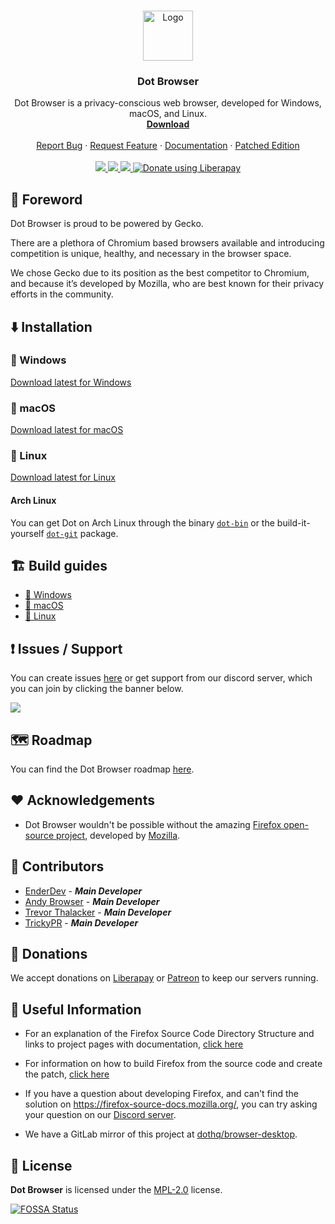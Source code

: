 <br />
<p align="center">
  <a href="https://github.com/dothq/browser-desktop">
    <img src="https://raw.githubusercontent.com/dothq/browser-desktop/nightly/src/browser/branding/dot/default256.png" alt="Logo" width="80" height="80">
  </a>

  <h3 align="center">Dot Browser</h3>

  <p align="center">
    Dot Browser is a privacy-conscious web browser, developed for Windows, macOS, and Linux.
    <br />
    <a href="https://github.com/dothq/browser-desktop/releases"><strong>Download</strong></a>
    <br />
    <br />
    <a href="https://github.com/dothq/browser/issues/new?assignees=&labels=%F0%9F%90%9C+bug&template=bug_report.md&title=">Report Bug</a>
    ·
    <a href="https://github.com/dothq/browser/discussions/new?category_id=32000754">Request Feature</a>
    ·
    <a href="https://docs.dothq.co">Documentation</a>
      ·
    <a href="https://github.com/dothq/browser-desktop-patched">Patched Edition</a>
    <br />
    <br />
    <a href="https://github.com/dothq/browser-desktop/actions?query=workflow%3ABuild">
      <img src="https://github.com/dothq/browser-desktop/workflows/Build/badge.svg"></img>
    </a>
    <a href="https://app.fossa.com/projects/git%2Bgithub.com%2Fdothq%2Fbrowser-desktop">
      <img src="https://app.fossa.com/api/projects/git%2Bgithub.com%2Fdothq%2Fbrowser-desktop.svg?type=shield"></img>
    </a>
    <a href="https://what-version-is-dot-on.vercel.app/">
      <img src="https://what-version-is-dot-on.vercel.app/badge?3"></img>
    </a>
    <a href="https://liberapay.com/dothq/donate">
      <img alt="Donate using Liberapay" src="https://img.shields.io/liberapay/receives/dothq.svg?logo=liberapay">
    </a>
  </p>
</p>

## 🚀 Foreword

Dot Browser is proud to be powered by Gecko.

There are a plethora of Chromium based browsers available and introducing competition is unique, healthy, and necessary in the browser space.

We chose Gecko due to its position as the best competitor to Chromium, and because it’s developed by Mozilla, who are best known for their privacy efforts in the community.

## ⬇️ Installation

### 🏁 Windows

[Download latest for Windows](https://download.dothq.co/dot/releases/windows/x86/installer)

### 🍎 macOS

[Download latest for macOS](https://download.dothq.co/dot/releases/macos/x86/installer)

### 🐧 Linux

[Download latest for Linux](https://download.dothq.co/dot/releases/linux/x86/raw)

#### Arch Linux

You can get Dot on Arch Linux through the binary [`dot-bin`](https://aur.archlinux.org/packages/dot-bin) or the build-it-yourself [`dot-git`](https://aur.archlinux.org/packages/dot-git) package.

## 🏗 Build guides

-   [🏁 Windows](https://docs.dothq.co/cloning-dot/windows)
-   [🍎 macOS](https://docs.dothq.co/cloning-dot/macos)
-   [🐧 Linux](https://docs.dothq.co/cloning-dot/linux)

## ❗ Issues / Support

You can create issues [here](https://github.com/dothq/browser/issues/new) or get support from our discord server, which you can join by clicking the banner below.

<a href="https://invite.gg/dot">
  <img src="https://discordapp.com/api/guilds/525056817399726102/widget.png?style=banner2" />
</a>

## 🗺 Roadmap

You can find the Dot Browser roadmap [here](https://github.com/orgs/dothq/projects/1).

## ❤️ Acknowledgements

-   Dot Browser wouldn't be possible without the amazing [Firefox open-source project](https://hg.mozilla.org/mozilla-central/), developed by [Mozilla](https://mozilla.org).

## 🤝 Contributors

-   [EnderDev](https://github.com/EnderDev) - **_Main Developer_**
-   [Andy Browser](https://github.com/bigspeedfpv) - **_Main Developer_**
-   [Trevor Thalacker](https://github.com/trevorthalacker) - **_Main Developer_**
-   [TrickyPR](https://github.com/trickypr) - **_Main Developer_**

## 💸 Donations

We accept donations on [Liberapay](https://liberapay.com/dothq) or [Patreon](https://patreon.com/dothq) to keep our servers running.

## 🔗 Useful Information

-   For an explanation of the Firefox Source Code Directory Structure and links to
    project pages with documentation, [click here](https://firefox-source-docs.mozilla.org/contributing/directory_structure.html)

-   For information on how to build Firefox from the source code and create the patch, [click here](https://firefox-source-docs.mozilla.org/contributing/contribution_quickref.html)

-   If you have a question about developing Firefox, and can't find the solution on https://firefox-source-docs.mozilla.org/, you can try asking your question on our [Discord server](https://invite.gg/dot).

-   We have a GitLab mirror of this project at [dothq/browser-desktop](https://gitlab.com/dothq/browser-desktop).

## 📜 License

**Dot Browser** is licensed under the [MPL-2.0](https://www.mozilla.org/en-US/MPL/2.0) license.

[![FOSSA Status](https://app.fossa.com/api/projects/git%2Bgithub.com%2Fdothq%2Fbrowser-desktop.svg?type=large)](https://app.fossa.com/projects/git%2Bgithub.com%2Fdothq%2Fbrowser-desktop?ref=badge_large)
